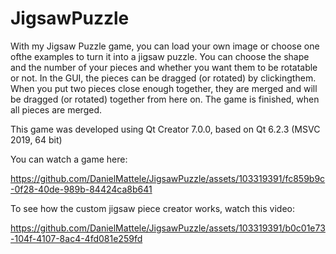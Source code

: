 # JigsawPuzzle

With my Jigsaw Puzzle game, you can load your own image or choose one ofthe examples to turn it into a jigsaw
puzzle. You can choose the shape and the number of your pieces and whether you want them to be rotatable or not.
In the GUI, the pieces can be dragged (or rotated) by clickingthem. When you put two pieces close enough together,
they are merged and will be dragged (or rotated) together from here on. The game is finished, when all pieces are merged.

This game was developed using Qt Creator 7.0.0, based on Qt 6.2.3 (MSVC 2019, 64 bit)

You can watch a game here:

https://github.com/DanielMattele/JigsawPuzzle/assets/103319391/fc859b9c-0f28-40de-989b-84424ca8b641

To see how the custom jigsaw piece creator works, watch this video:

https://github.com/DanielMattele/JigsawPuzzle/assets/103319391/b0c01e73-104f-4107-8ac4-4fd081e259fd
